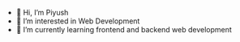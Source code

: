 - 👋 Hi, I’m Piyush
- 👀 I’m interested in Web Development
- 🌱 I’m currently learning frontend and backend web development			
<!---
piyushmahajan670/piyushmahajan670 is a ✨ special ✨ repository because its `README.md` (this file) appears on your GitHub profile.
You can click the Preview link to take a look at your changes.
--->
